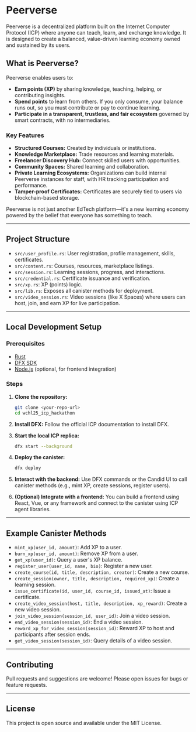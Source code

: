 # Peerverse

Peerverse is a decentralized platform built on the Internet Computer Protocol (ICP) where anyone can teach, learn, and exchange knowledge. It is designed to create a balanced, value-driven learning economy owned and sustained by its users.

## What is Peerverse?
Peerverse enables users to:
- **Earn points (XP)** by sharing knowledge, teaching, helping, or contributing insights.
- **Spend points** to learn from others. If you only consume, your balance runs out, so you must contribute or pay to continue learning.
- **Participate in a transparent, trustless, and fair ecosystem** governed by smart contracts, with no intermediaries.

### Key Features
- **Structured Courses:** Created by individuals or institutions.
- **Knowledge Marketplace:** Trade resources and learning materials.
- **Freelancer Discovery Hub:** Connect skilled users with opportunities.
- **Community Spaces:** Shared learning and collaboration.
- **Private Learning Ecosystems:** Organizations can build internal Peerverse instances for staff, with HR tracking participation and performance.
- **Tamper-proof Certificates:** Certificates are securely tied to users via blockchain-based storage.

Peerverse is not just another EdTech platform—it's a new learning economy powered by the belief that everyone has something to teach.

---

## Project Structure

- `src/user_profile.rs`: User registration, profile management, skills, certificates.
- `src/content.rs`: Courses, resources, marketplace listings.
- `src/session.rs`: Learning sessions, progress, and interactions.
- `src/credential.rs`: Certificate issuance and verification.
- `src/xp.rs`: XP (points) logic.
- `src/lib.rs`: Exposes all canister methods for deployment.
- `src/video_session.rs`: Video sessions (like X Spaces) where users can host, join, and earn XP for live participation.

---

## Local Development Setup

### Prerequisites
- [Rust](https://www.rust-lang.org/tools/install)
- [DFX SDK](https://internetcomputer.org/docs/current/developer-docs/setup/install-dfx)
- [Node.js](https://nodejs.org/) (optional, for frontend integration)

### Steps

1. **Clone the repository:**
   ```sh
   git clone <your-repo-url>
   cd wchl25_icp_hackathon
   ```

2. **Install DFX:**
   Follow the official ICP documentation to install DFX.

3. **Start the local ICP replica:**
   ```sh
   dfx start --background
   ```

4. **Deploy the canister:**
   ```sh
   dfx deploy
   ```

5. **Interact with the backend:**
   Use DFX commands or the Candid UI to call canister methods (e.g., mint XP, create sessions, register users).

6. **(Optional) Integrate with a frontend:**
   You can build a frontend using React, Vue, or any framework and connect to the canister using ICP agent libraries.

---

## Example Canister Methods
- `mint_xp(user_id, amount)`: Add XP to a user.
- `burn_xp(user_id, amount)`: Remove XP from a user.
- `get_xp(user_id)`: Query a user's XP balance.
- `register_user(user_id, name, bio)`: Register a new user.
- `create_course(id, title, description, creator)`: Create a new course.
- `create_session(owner, title, description, required_xp)`: Create a learning session.
- `issue_certificate(id, user_id, course_id, issued_at)`: Issue a certificate.
- `create_video_session(host, title, description, xp_reward)`: Create a new video session.
- `join_video_session(session_id, user_id)`: Join a video session.
- `end_video_session(session_id)`: End a video session.
- `reward_xp_for_video_session(session_id)`: Reward XP to host and participants after session ends.
- `get_video_session(session_id)`: Query details of a video session.

---

## Contributing
Pull requests and suggestions are welcome! Please open issues for bugs or feature requests.

---

## License
This project is open source and available under the MIT License.

